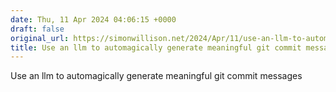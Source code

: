 ```yaml
---
date: Thu, 11 Apr 2024 04:06:15 +0000
draft: false
original_url: https://simonwillison.net/2024/Apr/11/use-an-llm-to-automagically-generate-meaningful-git-commit-messa/#atom-everything
title: Use an llm to automagically generate meaningful git commit messages
---
```


Use an llm to automagically generate meaningful git commit messages